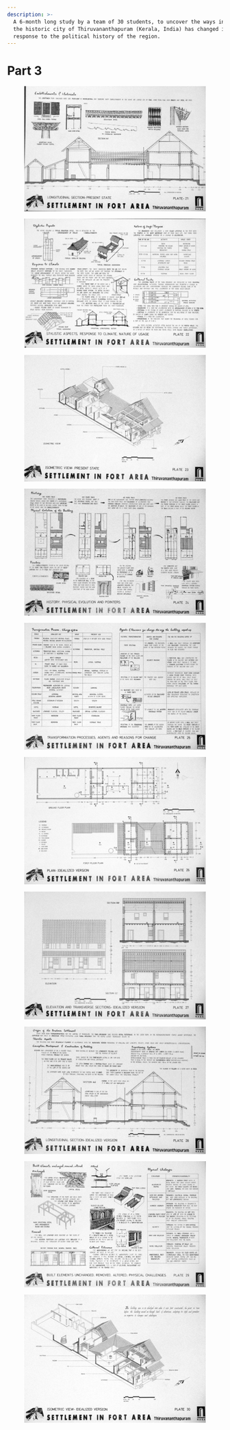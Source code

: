 ```yaml
---
description: >-
  A 6-month long study by a team of 30 students, to uncover the ways in which
  the historic city of Thiruvananthapuram (Kerala, India) has changed in
  response to the political history of the region.
---
```


# Part 3



<figure><img src="../../../.gitbook/assets/21 (1).JPG" alt=""><figcaption></figcaption></figure>

<figure><img src="../../../.gitbook/assets/22 (1).JPG" alt=""><figcaption></figcaption></figure>

<figure><img src="../../../.gitbook/assets/23 (1).JPG" alt=""><figcaption></figcaption></figure>

<figure><img src="../../../.gitbook/assets/24 (1).JPG" alt=""><figcaption></figcaption></figure>

<figure><img src="../../../.gitbook/assets/25 (1).JPG" alt=""><figcaption></figcaption></figure>

<figure><img src="../../../.gitbook/assets/26 (1).JPG" alt=""><figcaption></figcaption></figure>

<figure><img src="../../../.gitbook/assets/27 (1).JPG" alt=""><figcaption></figcaption></figure>

<figure><img src="../../../.gitbook/assets/28 (1).JPG" alt=""><figcaption></figcaption></figure>

<figure><img src="../../../.gitbook/assets/29 (1).JPG" alt=""><figcaption></figcaption></figure>

<figure><img src="../../../.gitbook/assets/30 (1).JPG" alt=""><figcaption></figcaption></figure>
